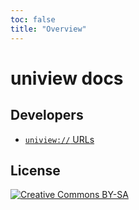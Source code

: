 ```yaml
---
toc: false
title: "Overview"
---
```


# uniview docs

## Developers

- [`uniview://` URLs](./dev/urls.md)

## License

[![Creative Commons BY-SA](https://i.creativecommons.org/l/by-sa/4.0/88x31.png)](http://creativecommons.org/licenses/by-sa/4.0/)
